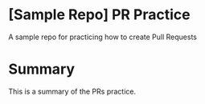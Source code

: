 # [Sample Repo] PR Practice
A sample repo for practicing how to create Pull Requests

# Summary
This is a summary of the PRs practice.
